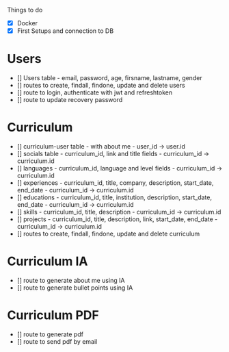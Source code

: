 Things to do

- [x] Docker
- [x] First Setups and connection to DB

# Users
- [] Users table - email, password, age, firsname, lastname, gender
- [] routes to create, findall, findone, update and delete users
- [] route to login, authenticate with jwt and refreshtoken
- [] route to update recovery password

# Curriculum
- [] curriculum-user table - with about me - user_id -> user.id
- [] socials table - curriculum_id, link and title fields - curriculum_id -> curriculum.id
- [] languages - curriculum_id, language and level fields - curriculum_id -> curriculum.id
- [] experiences - curriculum_id, title, company, description, start_date, end_date - curriculum_id -> curriculum.id
- [] educations - curriculum_id, title, institution, description, start_date, end_date - curriculum_id -> curriculum.id
- [] skills - curriculum_id, title, description - curriculum_id -> curriculum.id
- [] projects - curriculum_id, title, description, link, start_date, end_date - curriculum_id -> curriculum.id
- [] routes to create, findall, findone, update and delete curriculum

# Curriculum IA
- [] route to generate about me using IA
- [] route to generate bullet points using IA

# Curriculum PDF
- [] route to generate pdf
- [] route to send pdf by email
